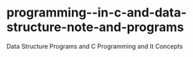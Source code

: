 # programming--in-c-and-data-structure-note-and-programs
Data Structure Programs and C Programming and It Concepts

